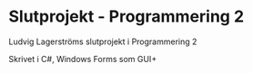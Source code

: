 # Slutprojekt - Programmering 2

Ludvig Lagerströms slutprojekt i Programmering 2

Skrivet i C#, Windows Forms som GUI+

